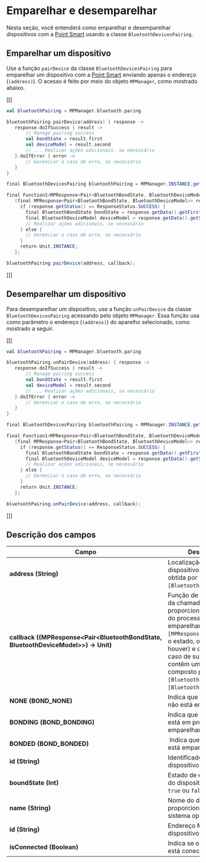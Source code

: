 # Emparelhar e desemparelhar

Nesta seção, você entenderá como emparelhar e desemparelhar dispositivos com a [Point Smart](/developers/pt/docs/mp-point/landing) usando a classe `BluetoothDevicesPairing`.

## Emparelhar um dispositivo

Use a função `pairDevice` da classe `BluetoothDevicesPairing` para emparelhar um dispositivo com a [Point Smart](/developers/pt/docs/mp-point/landing) enviando apenas o endereço (`(address)`). O acesso é feito por meio do objeto `MPManager`, como mostrado abaixo.

[[[
```kotlin
val bluetoothPairing = MPManager.bluetooth.paring

bluetoothPairing.pairDevice(address) { response ->
   response.doIfSuccess { result ->
       // Manage pairing success
       val bondState = result.first
       val deviceModel = result.second
       // ... Realizar ações adicionais, se necessário 
   }.doIfError { error ->
       // Gerenciar o caso de erro, se necessário
   }
}
```
```java
final BluetoothDevicesPairing bluetoothPairing = MPManager.INSTANCE.getBluetooth().getParing();

final Function1<MPResponse<Pair<BluetoothBondState, BluetoothDeviceModel>>, Unit> callback =
   (final MPResponse<Pair<BluetoothBondState, BluetoothDeviceModel>> response) -> {
     if (response.getStatus() == ResponseStatus.SUCCESS) {
       final BluetoothBondState bondState = response.getData().getFirst();
       final BluetoothDeviceModel deviceModel = response.getData().getSecond();
       // Realizar ações adicionais, se necessário
     } else {
       // Gerenciar o caso de erro, se necessário
     }
     return Unit.INSTANCE;
   };

bluetoothPairing.pairDevice(address, callback);
```
]]]

## Desemparelhar um dispositivo

Para desemparelhar um dispositivo, use a função `unPairDevice` da classe `BluetoothDevicesPairing` acessando pelo objeto `MPManager`. Essa função usa como parâmetro o endereço (`(address)`) do aparelho selecionado, como mostrado a seguir.

[[[
```kotlin
val bluetoothPairing = MPManager.bluetooth.paring

bluetoothPairing.unPairDevice(address) { response ->
   response.doIfSuccess { result ->
       // Manage pairing success
       val bondState = result.first
       val deviceModel = result.second
       // ... Realizar ações adicionais, se necessário
   }.doIfError { error ->
       // Gerenciar o caso de erro, se necessário
   }
}
```
```java
final BluetoothDevicesPairing bluetoothPairing = MPManager.INSTANCE.getBluetooth().getParing();

final Function1<MPResponse<Pair<BluetoothBondState, BluetoothDeviceModel>>, Unit> callback =
   (final MPResponse<Pair<BluetoothBondState, BluetoothDeviceModel>> response) -> {
     if (response.getStatus() == ResponseStatus.SUCCESS) {
       final BluetoothBondState bondState = response.getData().getFirst();
       final BluetoothDeviceModel deviceModel = response.getData().getSecond();
       // Realizar ações adicionais, se necessário
     } else {
       // Gerenciar o caso de erro, se necessário
     }
     return Unit.INSTANCE;
   };

bluetoothPairing.unPairDevice(address, callback);
```
]]]

## Descrição dos campos

|Campo|Descrição|
|---|---|
|**address (String)**| Localização do dispositivo selecionado, obtida por `[BluetoothDeviceModel]`.|
|**callback ((MPResponse<Pair<BluetoothBondState, BluetoothDeviceModel>>) -> Unit)**| Função de devolução da chamada que proporciona o resultado do processo de emparelhamento. O `[MPResponse]` encapsula o estado, o erro (se houver) e os dados no caso de sucesso, que contêm um `(Pair)` composto por `[BluetoothBondState]` e `[BluetoothDeviceModel]`.|
|**NONE (BOND_NONE)**| Indica que o dispositivo não está emparelhado.|
|**BONDING (BOND_BONDING)**| Indica que o dispositivo está em processo de emparelhamento |
|**BONDED (BOND_BONDED)**| Indica que o dispositivo está emparelhado.|
|**id (String)**| Identificador do dispositivo.|
|**boundState (Int)**| Estado de emparejação do dispositivo. Pode ser `true` ou `false`.|
|**name (String)**| Nome do dispositivo proporcionado pelo sistema operacional.|
|**id (String)**| Endereço MAC do dispositivo.|
|**isConnected (Boolean)**| Indica se o dispositivo está conectado.|